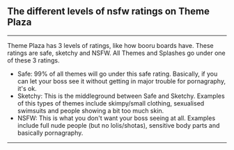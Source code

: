 ## The different levels of nsfw ratings on Theme Plaza
---
Theme Plaza has 3 levels of ratings, like how booru boards have. These ratings are safe, sketchy and NSFW. All Themes and Splashes go under one of these 3 ratings.

- Safe: 99% of all themes will go under this safe rating. Basically, if you can let your boss see it without getting in major trouble for pornagraphy, it's ok.
- Sketchy: This is the middleground between Safe and Sketchy. Examples of this types of themes include skimpy/small clothing, sexualised swimsuits and people showing a bit too much skin.
- NSFW: This is what you don't want your boss seeing at all. Examples include full nude people (but no lolis/shotas), sensitive body parts and basically pornagraphy.
---